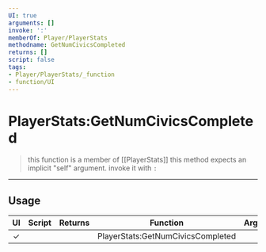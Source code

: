 ```yaml
---
UI: true
arguments: []
invoke: ':'
memberOf: Player/PlayerStats
methodname: GetNumCivicsCompleted
returns: []
script: false
tags:
- Player/PlayerStats/_function
- function/UI
---
```

# PlayerStats:GetNumCivicsCompleted
> this function is a member of [[PlayerStats]]
> this method expects an implicit "self" argument. invoke it with `:`
-----
## Usage
|  UI | Script | Returns | Function | Arguments |
|:---:|:------:|-------:|:--------:|:---------|
|✓| ||PlayerStats:GetNumCivicsCompleted||
